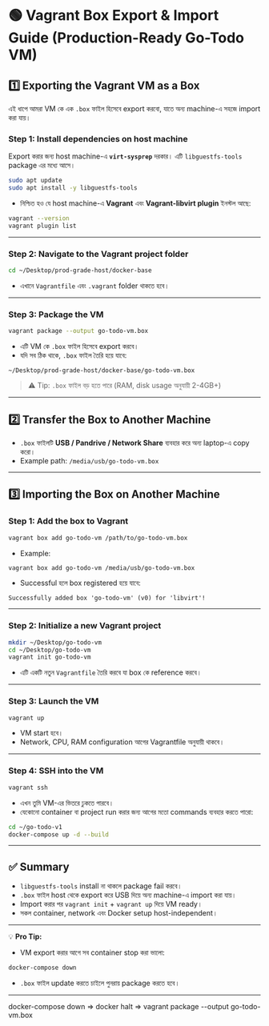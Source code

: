 # 🟢 Vagrant Box Export & Import Guide (Production-Ready Go-Todo VM)

## **1️⃣ Exporting the Vagrant VM as a Box**

এই ধাপে আমরা VM কে এক `.box` ফাইল হিসেবে export করবো, যাতে অন্য machine-এ সহজে import করা যায়।

### **Step 1: Install dependencies on host machine**

Export করার জন্য host machine-এ **`virt-sysprep`** দরকার। এটি `libguestfs-tools` package এর মধ্যে আসে।

```bash
sudo apt update
sudo apt install -y libguestfs-tools
```

* নিশ্চিত হও যে host machine-এ **Vagrant** এবং **Vagrant-libvirt plugin** ইনস্টল আছে:

```bash
vagrant --version
vagrant plugin list
```

---

### **Step 2: Navigate to the Vagrant project folder**

```bash
cd ~/Desktop/prod-grade-host/docker-base
```

* এখানে `Vagrantfile` এবং `.vagrant` folder থাকতে হবে।

---

### **Step 3: Package the VM**

```bash
vagrant package --output go-todo-vm.box
```

* এটি VM কে `.box` ফাইল হিসেবে export করবে।
* যদি সব ঠিক থাকে, `.box` ফাইল তৈরি হয়ে যাবে:

```
~/Desktop/prod-grade-host/docker-base/go-todo-vm.box
```

> ⚠️ Tip: `.box` ফাইল বড় হতে পারে (RAM, disk usage অনুযায়ী 2-4GB+)

---

## **2️⃣ Transfer the Box to Another Machine**

* `.box` ফাইলটি **USB / Pandrive / Network Share** ব্যবহার করে অন্য laptop-এ copy করো।
* Example path: `/media/usb/go-todo-vm.box`

---

## **3️⃣ Importing the Box on Another Machine**

### **Step 1: Add the box to Vagrant**

```bash
vagrant box add go-todo-vm /path/to/go-todo-vm.box
```

* Example:

```bash
vagrant box add go-todo-vm /media/usb/go-todo-vm.box
```

* Successful হলে box registered হয়ে যাবে:

```
Successfully added box 'go-todo-vm' (v0) for 'libvirt'!
```

---

### **Step 2: Initialize a new Vagrant project**

```bash
mkdir ~/Desktop/go-todo-vm
cd ~/Desktop/go-todo-vm
vagrant init go-todo-vm
```

* এটি একটি নতুন `Vagrantfile` তৈরি করবে যা box কে reference করবে।

---

### **Step 3: Launch the VM**

```bash
vagrant up
```

* VM start হবে।
* Network, CPU, RAM configuration আগের Vagrantfile অনুযায়ী থাকবে।

---

### **Step 4: SSH into the VM**

```bash
vagrant ssh
```

* এখন তুমি VM-এর ভিতরে ঢুকতে পারবে।
* যেকোনো container বা project run করার জন্য আগের মতো commands ব্যবহার করতে পারো:

```bash
cd ~/go-todo-v1
docker-compose up -d --build
```

---

## **✅ Summary**

* `libguestfs-tools` install না থাকলে package fail করবে।
* `.box` ফাইল host থেকে export করে USB দিয়ে অন্য machine-এ import করা যায়।
* Import করার পর `vagrant init` + `vagrant up` দিয়ে VM ready।
* সকল container, network এবং Docker setup host-independent।

---

💡 **Pro Tip:**

* VM export করার আগে সব container stop করা ভালো:

```bash
docker-compose down
```

* `.box` ফাইল update করতে চাইলে পুনরায় package করতে হবে।

---

docker-compose down => docker halt => vagrant package --output go-todo-vm.box
